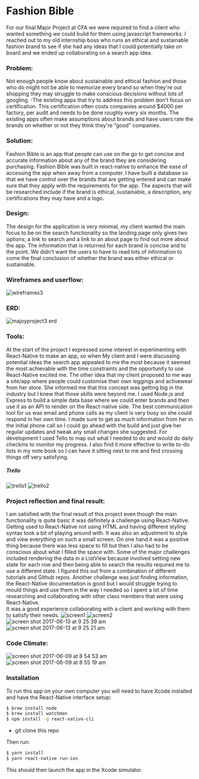# Fashion Bible

For our final Major Project at CFA we were required to find a client who wanted something we could build for them using javascript frameworks. I reached out to my old internship boss who runs an ethical and sustainable fashion brand to see if she had any ideas that I could potentially take on board and we ended up collaborating on a search app idea.

### Problem:
Not enough people know about sustainable and ethical fashion and those who do might not be able to memorize every brand so when they're out shopping they may struggle to make conscious decisions without lots of googling.
-The existing apps that try to address this problem don't focus on certification. This certification often costs companies around $4000 per factory, per audit and needs to be done roughly every six months. The existing apps often make assumptions about brands and have users rate the brands on whether or not they think they're “good” companies.

### Solution:
Fashion Bible is an app that people can use on the go to get concise and accurate information about any of the brand they are considering purchasing. Fashion Bible was built in react-native to enhance the ease of accessing the app when away from a computer.
I have built a database so that we have control over the brands that are getting entered and can make sure that they apply with the requirements for the app. The aspects that will be researched include if the brand is ethical, sustainable, a description, any certifications they may have and a logo.

### Design:
The design for the application is very minimal, my client wanted the main focus to be on the search functionality so the landing page only gives two options; a link to search and a link to an about page to find out more about the app. The information that is returned for each brand is concise and to the point. We didn’t want the users to have to read lots of information to come the final conclusion of whether the brand was either ethical or sustainable.

### Wireframes and userflow:
![wireframes3](https://user-images.githubusercontent.com/25731474/26910930-6078ad74-4c4d-11e7-9166-169025299d5f.png)

### ERD:
![majoyproject3 erd](https://user-images.githubusercontent.com/25731474/26910860-d73e88c6-4c4c-11e7-8a5b-ea1dd1a3f8c6.png)


### Tools:
At the start of the project I expressed some interest in experimenting with React-Native to make an app, so when My client and I were discussing potential ideas the search app appealed to me the most because it seemed the most achievable with the time constraints and the opportunity to use React-Native excited me. The other idea that my client proposed to me was a site/app where people could customise their own leggings and activewear from her store. She informed me that this concept was getting big in the industry but I knew that those skills were beyond me.
I used Node.js and Express to build a simple data base where we could enter brands and then use it as an API to render on the React-native side.
The best communication tool for us was email and phone calls as my client is very busy so she could respond in her own time. I made sure to get as much information from her in the initial phone call so I could go ahead with the build and just give her regular updates and tweak any small changes she suggested.
For development I used Tello to map out what I needed to do and would do daily checkins to monitor my progress. I also find it more effective to write to-do lists in my note book so I can have it sitting next to me and find crossing things off very satisfying.
##### Trello
![trello1](https://user-images.githubusercontent.com/25731474/26911020-071641b4-4c4e-11e7-98e9-52eb70d1a769.png)
![trello2](https://user-images.githubusercontent.com/25731474/26911019-0715b960-4c4e-11e7-9d54-2f201c07dce5.png)

### Project reflection and final result:
I am satisfied with the final result of this project even though the main functionality is quite basic it was definitely a challenge using React-Native. Getting used to React-Native not using HTML  and having different styling syntax took a bit of playing around with. It was also an adjustment to style and view everything on such a small screen. On one hand it was a positive thing because there was less space to fill but then I also had to be conscious about what I filled the space with. Some of the major challenges included rendering the data in a ListView because involved setting new state for each row and then being able to search the results required me to use a different state. I figured this out from a combination of different tutorials and Github repos. Another challenge was just finding information, the React-Native documentation is good but I would struggle trying to mould things and use them in the way I needed so I spent a lot of time researching and collaborating with other class members that were using React-Native.  
It was a good experience collaborating with a client and working with them to satisfy their needs.
![screen1](https://user-images.githubusercontent.com/25731474/26910986-d4ef4cc6-4c4d-11e7-936f-8bac9fee35c2.png)
![screen2](https://user-images.githubusercontent.com/25731474/26910988-d4f4d4f2-4c4d-11e7-81cb-ae95466a9e0c.png)
![screen shot 2017-06-13 at 9 25 39 am](https://user-images.githubusercontent.com/25731474/27059546-62bbf1c4-501a-11e7-8c54-01c8dc1af45a.png)![screen shot 2017-06-13 at 9 25 21 am](https://user-images.githubusercontent.com/25731474/27059540-5b6d0a16-501a-11e7-980b-5226cccd71b0.png)

### Code Climate:
![screen shot 2017-06-09 at 8 54 53 am](https://user-images.githubusercontent.com/25731474/26954115-8dc326c0-4cf1-11e7-969c-56960f9bb744.png)
![screen shot 2017-06-09 at 8 55 19 am](https://user-images.githubusercontent.com/25731474/26954116-8ecd1b7a-4cf1-11e7-8903-0d5baeecec46.png)

### Installation
To run this app on your own computer you will need to have Xcode installed and have the React-Native interface setup:
``` sh
$ brew install node
$ brew install watchman
$ npm install -g react-native-cli
```

- git clone this repo

Then run:
``` sh
$ yarn install
$ yarn react-native run-ios
```
This should then launch the app in the Xcode simulator.
